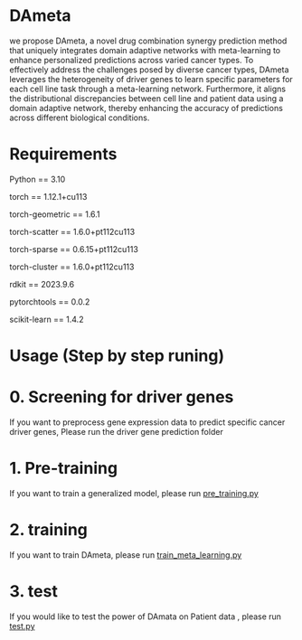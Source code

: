 # DAmeta
we propose DAmeta, a novel drug combination synergy prediction method that uniquely integrates domain adaptive networks with meta-learning to enhance personalized predictions across varied cancer types. To effectively address the challenges posed by diverse cancer types, DAmeta leverages the heterogeneity of driver genes to learn specific parameters for each cell line task through a meta-learning network. Furthermore, it aligns the distributional discrepancies between cell line and patient data using a domain adaptive network, thereby enhancing the accuracy of predictions across different biological conditions.

# Requirements
Python == 3.10

torch == 1.12.1+cu113

torch-geometric == 1.6.1

torch-scatter == 1.6.0+pt112cu113

torch-sparse ==  0.6.15+pt112cu113

torch-cluster == 1.6.0+pt112cu113                                     

rdkit ==  2023.9.6 

pytorchtools == 0.0.2

scikit-learn  == 1.4.2 

# Usage (Step by step runing)
# 0. Screening for driver genes
If you want to preprocess gene expression data to predict specific cancer driver genes, Please run the driver gene prediction folder
# 1. Pre-training
If you want to train a generalized model, please run [pre_training.py](pre_training.py)
# 2. training 
If you want to train DAmeta, please run [train_meta_learning.py](train_meta_learning.py)
# 3. test
If you would like to test the power of DAmata on Patient data , please run [test.py](test.py)


